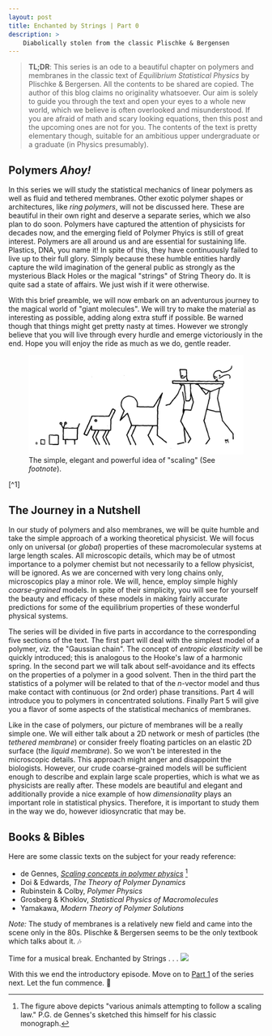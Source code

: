 ```yaml
---
layout: post
title: Enchanted by Strings | Part 0
description: >
    Diabolically stolen from the classic Plischke & Bergensen
---
```


> **TL;DR**: This series is an ode to a beautiful chapter on polymers and membranes in the classic text of *Equilibrium Statistical Physics* by Plischke & Bergersen. All the contents to be shared are copied. The author of this blog claims no originality whatsoever. Our aim is solely to guide you through the text and open your eyes to a whole new world, which we believe is often overlooked and misunderstood. If you are afraid of math and scary looking equations, then this post and the upcoming ones are not for you. The contents of the text is pretty elementary though, suitable for an ambitious upper undergraduate or a graduate (in Physics presumably).

## Polymers *Ahoy!*

In this series we will study the statistical mechanics of linear polymers as well as fluid and tethered membranes. Other exotic polymer shapes or architectures, like *ring polymers*, will not be discussed here. These are beautiful in their own right and deserve a separate series, which we also plan to do soon. Polymers have captured the attention of physicists for decades now, and the emerging field of Polymer Phyics is still of great interest. Polymers are all around us and are essential for sustaining life. Plastics, DNA, you name it! In spite of this, they have continuously failed to live up to their full glory. Simply because these humble entities hardly capture the wild imagination of the general public as strongly as the mysterious Black Holes or the magical "strings" of String Theory do. It is quite sad a state of affairs. We just wish if it were otherwise.

With this brief preamble, we will now embark on an adventurous journey to the magical world of "giant molecules". We will try to make the material as interesting as possible, adding along extra stuff if possible. Be warned though that things might get pretty nasty at times. However we strongly believe that you will live through every hurdle and emerge victoriously in the end. Hope you will enjoy the ride as much as we do, gentle reader. 

<figure>
  <img alt="Scaling (by *de Gennes*)" src="/assets/img/deGennes.png" class="lead" data-width="800" data-height="100" />
  <figcaption>The simple, elegant and powerful idea of "scaling" (See <i>footnote</i>).</figcaption>
</figure> [^1]

## The Journey in a Nutshell

In our study of polymers and also membranes, we will be quite humble and take the simple approach of a working theoretical physicist. We will focus only on universal (or *global*) properties of these macromolecular systems at large length scales. All microscopic details, which may be of utmost importance to a polymer chemist but not necessarily to a fellow physicist, will be ignored. As we are concerned with very long chains only, microscopics play a minor role. We will, hence, employ simple highly *coarse-grained* models. In spite of their simplicity, you will see for yourself the beauty and efficacy of these models in making fairly accurate predictions for some of the equilibrium properties of these wonderful physical systems.

The series will be divided in five parts in accordance to the corresponding five sections of the text. The first part will deal with the simplest model of a polymer, *viz.* the "Gaussian chain". The concept of *entropic elasticity* will be quickly introduced; this is analogous to the Hooke's law of a harmonic spring. In the second part we will talk about self-avoidance and its effects on the properties of a polymer in a good solvent. Then in the third part the statistics of a polymer will be related to that of the *n*-vector model and thus make contact with continuous (or 2nd order) phase transitions. Part 4 will introduce you to polymers in concentrated solutions. Finally Part 5 will give you a flavor of some aspects of the statistical mechanics of membranes.

Like in the case of polymers, our picture of membranes will be a really simple one. We will either talk about a 2D network or mesh of particles (the *tethered membrane*) or consider freely floating particles on an elastic 2D surface (the *liquid membrane*). So we won't be interested in the microscopic details. This approach might anger and disappoint the biologists.  However, our crude coarse-grained models will be sufficient enough to describe and explain large scale properties, which is what we as physicists are really after. These models are beautiful and elegant and additionally provide a nice example of how *dimensionality* plays an important role in statistical physics. Therefore, it is important to study them in the way we do, however idiosyncratic that may be.

## Books & Bibles

Here are some classic texts on the subject for your ready reference:

- de Gennes, [*Scaling concepts in polymer physics*](https://physicstoday.scitation.org/doi/10.1063/1.2914118) [^1]
- Doi & Edwards, *The Theory of Polymer Dynamics*
- Rubinstein & Colby, *Polymer Physics*
- Grosberg & Khoklov, *Statistical Physics of Macromolecules*
- Yamakawa, *Modern Theory of Polymer Solutions*

<!--That's it! Until we meet again, *adios*. Stay tuned for [Part 1](/2020/05/25/fascinating-polymers-and-membranes-part-1.html) of the series.-->

*Note:* The study of membranes is a relatively new field and came into the scene only in the 80s. Plischke & Bergersen seems to be the only textbook which talks about it. :notes:

Time for a musical break. Enchanted by Strings . . .
![](https://www.youtube.com/watch?v=Ptk_1Dc2iPY)

With this we end the introductory episode. Move on to [Part 1](/2020/05/25/enchanted-by-strings-part-1.html) of the series next.
Let the fun commence. :trident: 

<!--*TO BE CONTINUED* . . .-->

[^1]: The figure above depicts "various animals attempting to follow a scaling law." P.G. de Gennes's sketched this himself for his classic monograph.
